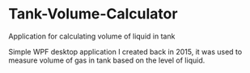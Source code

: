 # Tank-Volume-Calculator
Application for calculating volume of liquid in tank

Simple WPF desktop application I created back in 2015, it was used to measure volume of gas in tank based on the level of liquid.
